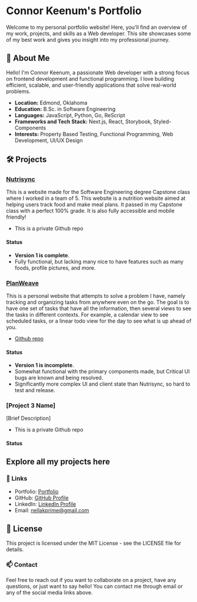 # Connor Keenum's Portfolio
Welcome to my personal portfolio website! Here, you'll find an overview of my work, projects, and skills as a Web developer. This site showcases some of my best work and gives you insight into my professional journey.

 <!-- Add a screenshot of your portfolio -->

## 🌟 About Me
Hello! I'm Connor Keenum, a passionate Web developer with a strong focus on frontend development and functional programming. I love building efficient, scalable, and user-friendly applications that solve real-world problems.

* __Location:__ Edmond, Oklahoma
* __Education:__ B.Sc. in Software Engineering
* __Languages:__ JavaScript, Python, Go, ReScript
* __Frameworks and Tech Stack:__ Next.js, React, Storybook, Styled-Components
* __Interests:__ Property Based Testing, Functional Programming, Web Development, UI/UX Design

## 🛠️ Projects
### [Nutrisync](https://www.nutrisync.fit/)
This is a website made for the Software Engineering degree Capstone class where I worked in a team of 5. This website is a nutrition website aimed at helping users track food and make meal plans. It passed in my Capstone class with a perfect 100% grade. It is also fully accessible and mobile friendly!

- This is a private Github repo

#### Status 
- __Version 1 is complete__. 
- Fully functional, but lacking many nice to have features such as many foods, profile pictures, and more.


### [PlanWeave](https://planweave.com/)
This is a personal website that attempts to solve a problem I have, namely tracking and organizing tasks from anywhere even on the go. The goal is to have one set of tasks that have all the information, then several views to see the tasks in different contexts. For example, a calendar view to see scheduled tasks, or a linear todo view for the day to see what is up ahead of you.

- [Github repo](https://github.com/Nellak2017/plan-weave)

#### Status
- __Version 1 is incomplete__.
- Somewhat functional with the primary components made, but Critical UI bugs are known and being resolved.
- Significantly more complex UI and client state than Nutrisync, so hard to test and release.


### [Project 3 Name]
[Brief Description]

- This is a private Github repo

#### Status

## Explore all my projects here

### 🔗 Links
* Portfolio: [Portfolio](http://connorsprojects.com/)
* GitHub: [GitHub Profile](https://github.com/Nellak2017)
* LinkedIn: [LinkedIn Profile](https://www.linkedin.com/in/connor-keenum/)
* Email: nellakprime@gmail.com

## 📄 License
This project is licensed under the MIT License - see the LICENSE file for details.

### 📫 Contact
Feel free to reach out if you want to collaborate on a project, have any questions, or just want to say hello! You can contact me through email or any of the social media links above.